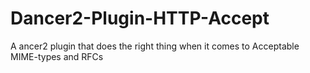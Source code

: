 Dancer2-Plugin-HTTP-Accept
==========================

A ancer2 plugin that does the right thing when it comes to Acceptable MIME-types and RFCs

